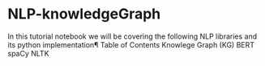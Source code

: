 # NLP-knowledgeGraph
In this tutorial notebook we will be covering the following NLP libraries and its python implementation¶ Table of Contents Knowlege Graph (KG) BERT spaCy NLTK
